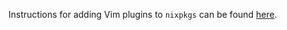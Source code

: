 Instructions for adding Vim plugins to `nixpkgs` can be found [here](/doc/languages-frameworks/vim.section.md).

